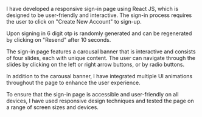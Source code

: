 I have developed a responsive sign-in page using React JS, which is designed to be user-friendly and interactive. The sign-in process requires the user to click on
"Create New Account" to sign-up.

Upon signing in 6 digit otp is randomly generated and can be regenerated by clicking on "Resend" after 10 seconds.

The sign-in page features a carousal banner that is interactive and consists of four slides, each with unique content. The user can navigate through the slides by clicking on the left or right arrow buttons, or by radio buttons.

In addition to the carousal banner, I have integrated multiple UI animations throughout the page to enhance the user experience.

To ensure that the sign-in page is accessible and user-friendly on all devices, I have used responsive design techniques and tested the page on a range of screen sizes and devices. 
